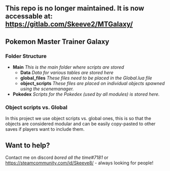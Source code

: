 ## This repo is no longer maintained. It is now accessable at: https://gitlab.com/Skeeve2/MTGalaxy/

## Pokemon Master Trainer Galaxy

### Folder Structure

* **Main** *This is the main folder where scripts are stored*
  * **Data** *Data for various tables are stored here*
  * **global_files** *These files need to be placed in the Global.lua file*
  * **object_scripts** *These files are placed on individual objects spawned using the scenemanager.*
* **Pokedex** *Scripts for the Pokedex (used by all modules) is stored here.*

### Object scripts vs. Global
In this project we use object scripts vs. global ones, this is so that the objects are considered modular and can be easily copy-pasted to other saves if players want to include them.

## Want to help?
Contact me on discord *bored all the time#7181* or https://steamcommunity.com/id/Skeeve8/ - always looking for people!
